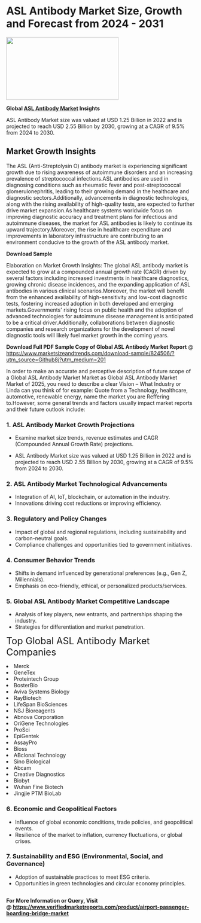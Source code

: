 <H1>ASL Antibody Market Size, Growth and Forecast from 2024 - 2031</H1><img class="aligncenter size-medium wp-image-584254" src="https://thirdeyenews.in/wp-content/uploads/2024/09/Global-Market-Research-300x168.jpeg" alt="" width="300" height="168" /><p><strong>Global&nbsp;<a href="https://www.marketsizeandtrends.com/download-sample/824506/?utm_source=Github8j?utm_medium=201">ASL Antibody Market</a> Insights</strong></p><p>ASL Antibody Market size was valued at USD 1.25 Billion in 2022 and is projected to reach USD 2.55 Billion by 2030, growing at a CAGR of 9.5% from 2024 to 2030.</p><p><h2>Market Growth Insights</h2> <p>The ASL (Anti-Streptolysin O) antibody market is experiencing significant growth due to rising awareness of autoimmune disorders and an increasing prevalence of streptococcal infections.ASL antibodies are used in diagnosing conditions such as rheumatic fever and post-streptococcal glomerulonephritis, leading to their growing demand in the healthcare and diagnostic sectors.Additionally, advancements in diagnostic technologies, along with the rising availability of high-quality tests, are expected to further drive market expansion.As healthcare systems worldwide focus on improving diagnostic accuracy and treatment plans for infectious and autoimmune diseases, the market for ASL antibodies is likely to continue its upward trajectory.Moreover, the rise in healthcare expenditure and improvements in laboratory infrastructure are contributing to an environment conducive to the growth of the ASL antibody market.</p> <p><strong>Download Sample</strong></p> <p>Elaboration on Market Growth Insights: The global ASL antibody market is expected to grow at a compounded annual growth rate (CAGR) driven by several factors including increased investments in healthcare diagnostics, growing chronic disease incidences, and the expanding application of ASL antibodies in various clinical scenarios.Moreover, the market will benefit from the enhanced availability of high-sensitivity and low-cost diagnostic tests, fostering increased adoption in both developed and emerging markets.Governments' rising focus on public health and the adoption of advanced technologies for autoimmune disease management is anticipated to be a critical driver.Additionally, collaborations between diagnostic companies and research organizations for the development of novel diagnostic tools will likely fuel market growth in the coming years.</p> <p><span class=""><strong>Download Full PDF Sample Copy of Global ASL Antibody Market Report</strong> @ <a href="https://www.marketsizeandtrends.com/download-sample/824506/?utm_source=Github8j?utm_medium=201" target="_blank">https://www.marketsizeandtrends.com/download-sample/824506/?utm_source=Github8j?utm_medium=201</a></span></p><p>In order to make an accurate and perceptive description of future scope of a Global&nbsp;ASL Antibody Market Market as Global&nbsp;ASL Antibody Market Market of 2025, you need to describe a clear Vision &ndash; What Industry or Linda can you think of for example: Quote from a Technology, healthcare, automotive, renewable energy, name the market you are Reffering to.However, some general trends and factors usually impact market reports and their future outlook include:</p><h3>1.&nbsp;<strong>ASL Antibody Market Growth Projections</strong></h3><ul><li>Examine market size trends, revenue estimates and CAGR (Compounded Annual Growth Rate) projections.</li><li><p>ASL Antibody Market size was valued at USD 1.25 Billion in 2022 and is projected to reach USD 2.55 Billion by 2030, growing at a CAGR of 9.5% from 2024 to 2030.</p></li></ul><h3>2.&nbsp;<strong>ASL Antibody Market Technological Advancements</strong></h3><ul><li>Integration of AI, IoT, blockchain, or automation in the industry.</li><li>Innovations driving cost reductions or improving efficiency.</li></ul><h3>3.&nbsp;<strong>Regulatory and Policy Changes</strong></h3><ul><li>Impact of global and regional regulations, including sustainability and carbon-neutral goals.</li><li>Compliance challenges and opportunities tied to government initiatives.</li></ul><h3>4.&nbsp;<strong>Consumer Behavior Trends</strong></h3><ul><li>Shifts in demand influenced by generational preferences (e.g., Gen Z, Millennials).</li><li>Emphasis on eco-friendly, ethical, or personalized products/services.</li></ul><h3>5.&nbsp;<strong>Global ASL Antibody Market Competitive Landscape</strong></h3><ul><li>Analysis of key players, new entrants, and partnerships shaping the industry.</li><li>Strategies for differentiation and market penetration.</li></ul><p data-pm-slice="1 1 []"><span style="color: inherit; font-family: inherit; font-size: 25px;">Top Global ASL Antibody Market Companies</span></p><div class="" data-test-id=""><p><li>Merck</li><li> GeneTex</li><li> Proteintech Group</li><li> BosterBio</li><li> Aviva Systems Biology</li><li> RayBiotech</li><li> LifeSpan BioSciences</li><li> NSJ Bioreagents</li><li> Abnova Corporation</li><li> OriGene Technologies</li><li> ProSci</li><li> EpiGentek</li><li> AssayPro</li><li> Bioss</li><li> ABclonal Technology</li><li> Sino Biological</li><li> Abcam</li><li> Creative Diagnostics</li><li> Biobyt</li><li> Wuhan Fine Biotech</li><li> Jingjie PTM BioLab</li></p></div><h3>6.&nbsp;<strong>Economic and Geopolitical Factors</strong></h3><ul><li>Influence of global economic conditions, trade policies, and geopolitical events.</li><li>Resilience of the market to inflation, currency fluctuations, or global crises.</li></ul><h3>7.&nbsp;<strong>Sustainability and ESG (Environmental, Social, and Governance)</strong></h3><ul><li>Adoption of sustainable practices to meet ESG criteria.</li><li>Opportunities in green technologies and circular economy principles.</li></ul><h2><strong style="font-size: 14px;">For More Information or Query, Visit @&nbsp;</strong><a style="background-color: #ffffff; font-size: 14px;" href="https://www.marketsizeandtrends.com/report/asl-antibody-market/" target="_blank">https://www.verifiedmarketreports.com/product/airport-passenger-boarding-bridge-market</a></h2>